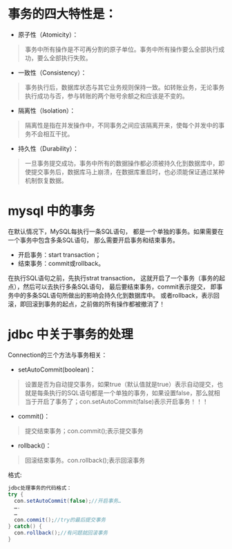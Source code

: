 # 事务的四大特性是：
* 原子性（Atomicity）：  
> 事务中所有操作是不可再分割的原子单位。事务中所有操作要么全部执行成功，要么全部执行失败。
* 一致性（Consistency）：
> 事务执行后，数据库状态与其它业务规则保持一致。如转账业务，无论事务执行成功与否，参与转账的两个账号余额之和应该是不变的。
* 隔离性（Isolation）：
> 隔离性是指在并发操作中，不同事务之间应该隔离开来，使每个并发中的事务不会相互干扰。
* 持久性（Durability）：
> 一旦事务提交成功，事务中所有的数据操作都必须被持久化到数据库中，即使提交事务后，数据库马上崩溃，在数据库重启时，也必须能保证通过某种机制恢复数据。

# mysql 中的事务  

在默认情况下，MySQL每执行一条SQL语句，
都是一个单独的事务。如果需要在一个事务中包含多条SQL语句，
那么需要开启事务和结束事务。
* 开启事务：start transaction；
* 结束事务：commit或rollback。  


在执行SQL语句之前，先执行strat transaction，
这就开启了一个事务（事务的起点），然后可以去执行多条SQL语句，
最后要结束事务，commit表示提交，
即事务中的多条SQL语句所做出的影响会持久化到数据库中。
或者rollback，表示回滚，即回滚到事务的起点，之前做的所有操作都被撤消了！

# jdbc 中关于事务的处理
Connection的三个方法与事务相关：
* setAutoCommit(boolean)：
> 设置是否为自动提交事务，如果true（默认值就是true）表示自动提交，也就是每条执行的SQL语句都是一个单独的事务，如果设置false，那么就相当于开启了事务了；con.setAutoCommit(false)表示开启事务！！！
* commit()：
> 提交结束事务；con.commit();表示提交事务
* rollback()：
> 回滚结束事务。con.rollback();表示回滚事务

格式:
```java
jdbc处理事务的代码格式：
try {
  con.setAutoCommit(false);//开启事务…
  ….
  …
  con.commit();//try的最后提交事务
} catch() {
  con.rollback();//有问题就回滚事务
}
```



